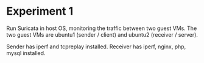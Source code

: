 Experiment 1
============

Run Suricata in host OS, monitoring the traffic between two guest VMs. The two guest VMs are ubuntu1 (sender / client) and
ubuntu2 (receiver / server).

Sender has iperf and tcpreplay installed.
Receiver has iperf, nginx, php, mysql installed.

